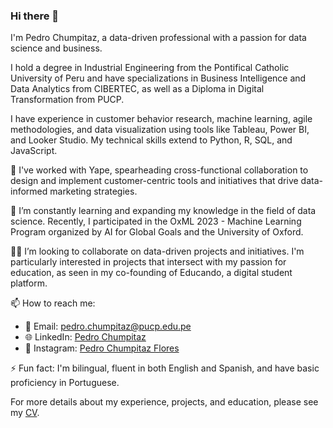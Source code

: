### Hi there 👋

I'm Pedro Chumpitaz, a data-driven professional with a passion for data science and business. 

I hold a degree in Industrial Engineering from the Pontifical Catholic University of Peru and have specializations in Business Intelligence and Data Analytics from CIBERTEC, as well as a Diploma in Digital Transformation from PUCP. 

I have experience in customer behavior research, machine learning, agile methodologies, and data visualization using tools like Tableau, Power BI, and Looker Studio. My technical skills extend to Python, R, SQL, and JavaScript.

🔭 I've worked with Yape, spearheading cross-functional collaboration to design and implement customer-centric tools and initiatives that drive data-informed marketing strategies.

🌱 I’m constantly learning and expanding my knowledge in the field of data science. Recently, I participated in the OxML 2023 - Machine Learning Program organized by AI for Global Goals and the University of Oxford.

🏃‍♂️ I’m looking to collaborate on data-driven projects and initiatives. I'm particularly interested in projects that intersect with my passion for education, as seen in my co-founding of Educando, a digital student platform.

📫 How to reach me: 
- 📧 Email: pedro.chumpitaz@pucp.edu.pe
- 🌐 LinkedIn: [Pedro Chumpitaz](https://www.linkedin.com/in/pedrochumpitaz)
- 📸 Instagram: [Pedro Chumpitaz Flores](https://www.instagram.com/pedrochumpitazflores/)

⚡ Fun fact: I'm bilingual, fluent in both English and Spanish, and have basic proficiency in Portuguese.

For more details about my experience, projects, and education, please see my [CV](https://drive.google.com/file/d/1ioF46eELetjLy8FpaMRCynE2mTSTM44K/view?usp=sharing).
